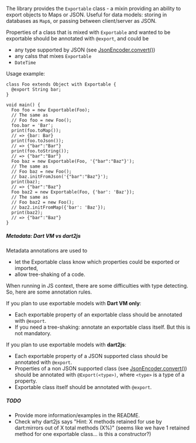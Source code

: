 The library provides the `Exportable` class - a mixin providing an ability to
export objects to Maps or JSON. Useful for data models: storing in databases as
`Map`s, or passing between client/server as JSON.

Properties of a class that is mixed with `Exportable` and wanted to be
exportable should be annotated with `@export`, and could be

* any type supported by JSON (see [JsonEncoder.convert()](http://api.dartlang.org/docs/channels/stable/latest/dart_convert/JsonEncoder.html#convert))
* any calss that mixes `Exportable`
* `DateTime`

Usage example:

    class Foo extends Object with Exportable {
      @export String bar;
    }

    void main() {
      Foo foo = new Exportable(Foo);
      // The same as
      // Foo foo = new Foo();
      foo.bar = 'Bar';
      print(foo.toMap());
      // => {bar: Bar}
      print(foo.toJson());
      // => {"bar":"Bar"}
      print(foo.toString());
      // => {"bar":"Bar"}
      Foo baz = new Exportable(Foo, '{"bar":"Baz"}');
      // The same as
      // Foo baz = new Foo();
      // baz.initFromJson('{"bar":"Baz"}');
      print(baz);
      // => {"bar":"Baz"}
      Foo baz2 = new Exportable(Foo, {'bar': 'Baz'});
      // The same as
      // Foo baz2 = new Foo();
      // baz2.initFromMap({'bar': 'Baz'});
      print(baz2);
      // => {"bar":"Baz"}
    }

##### Metadata: Dart VM vs dart2js

Metadata annotations are used to

* let the Exportable class know which properties could be exported or imported,
* allow tree-shaking of a code.

When running in JS context, there are some difficulties with type detecting. So,
here are some annotation rules.

If you plan to use exportable models with **Dart VM only**:

* Each exportable property of an exportable class should be annotated with
  `@export`.
* If you need a tree-shaking: annotate an exportable class itself. But this is
  not mandatory.

If you plan to use exportable models with **dart2js**:

* Each exportable property of a JSON supported class should be annotated with
  `@export`.
* Properties of a non JSON supported class
  (see [JsonEncoder.convert()](http://api.dartlang.org/docs/channels/stable/latest/dart_convert/JsonEncoder.html#convert))
  should be annotated with `@Export(<type>)`, where `<type>` is a type of a
  property.
* Exportable class itself should be annotated with `@export`.

##### TODO

* Provide more information/examples in the README.
* Check why dart2js says
  "Hint: X methods retained for use by dart:mirrors out of X total methods (X%)"
  (seems like we have 1 retained method for one exportable class... is this a
  constructor?)

